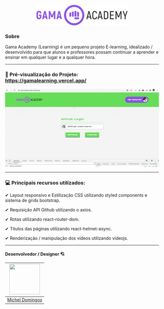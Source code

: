 <p align="center">	
  <img src="https://github.com/micheldslive/gamalearning/blob/gamalearning/src/assets/images/logo-gama.png" width="300" alt="Unform" />
</p>	

### Sobre

Gama Academy (Learning) é um pequeno projeto E-learning, idealizado / desenvolvido para que alunos e professores possam continuar a aprender e ensinar em qualquer lugar e a qualquer hora.

-------------------------------------
### 👀 Pré-visualização do Projeto: https://gamalearning.vercel.app/
<img src="https://github.com/micheldslive/gamalearning/blob/gamalearning/demo/demo.gif" width="700"   />

-------------------------------------
### 💻 Principais recursos utilizados: 
 ✔  Layout responsivo e Estilização CSS utilizando styled components e sistema de grids bootstrap.

 ✔  Requisição API Github utilizando o axios.

 ✔  Rotas utilizando react-router-dom.

 ✔  Títulos das páginas utilizando react-helmet-async.

 ✔  Renderização / manipulação dos vídeos utilizando videojs.

-------------------------------------
#### Desenvolvedor / Designer 💘
| <img src="https://avatars.githubusercontent.com/u/55795597?v=4" width="100" height="100" /> |
| :---:  |
| [Michel Domingos](https://github.com/micheldslive) |
